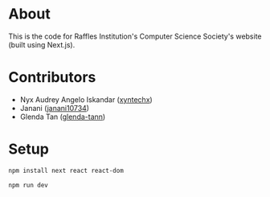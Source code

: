 # About
This is the code for Raffles Institution's Computer Science Society's website (built using Next.js).

# Contributors
- Nyx Audrey Angelo Iskandar ([xyntechx](https://github.com/xyntechx))
- Janani ([janani10734](https://github.com/janani10734))
- Glenda Tan ([glenda-tann](https://github.com/glenda-tann))

# Setup
```bash
npm install next react react-dom
```
```bash
npm run dev
```
